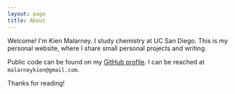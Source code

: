 ```yaml
---
layout: page
title: About
---
```


Welcome! I'm Kien Malarney. I study chemistry at UC San Diego. This is my personal website, where I share small personal projects and writing.

Public code can be found on my [GitHub profile](https://github.com/kienma). I can be reached at ``` malarneykien@gmail.com ```.

Thanks for reading!
